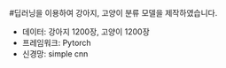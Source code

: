 #딥러닝을 이용하여 강아지, 고양이 분류 모델을 제작하였습니다. 

* 데이터: 강아지 1200장, 고양이 1200장 
* 프레임워크: Pytorch 
* 신경망: simple cnn
